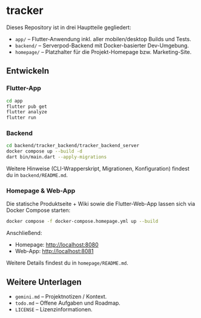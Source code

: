 # tracker

Dieses Repository ist in drei Hauptteile gegliedert:

- `app/` – Flutter-Anwendung inkl. aller mobilen/desktop Builds und Tests.
- `backend/` – Serverpod-Backend mit Docker-basierter Dev-Umgebung.
- `homepage/` – Platzhalter für die Projekt-Homepage bzw. Marketing-Site.

## Entwickeln

### Flutter-App

```bash
cd app
flutter pub get
flutter analyze
flutter run
```

### Backend

```bash
cd backend/tracker_backend/tracker_backend_server
docker compose up --build -d
dart bin/main.dart --apply-migrations
```

Weitere Hinweise (CLI-Wrapperskript, Migrationen, Konfiguration) findest du in
`backend/README.md`.

### Homepage & Web-App

Die statische Produktseite + Wiki sowie die Flutter-Web-App lassen sich via Docker Compose starten:

```bash
docker compose -f docker-compose.homepage.yml up --build
```

Anschließend:

- Homepage: <http://localhost:8080>
- Web-App: <http://localhost:8081>

Weitere Details findest du in `homepage/README.md`.

## Weitere Unterlagen

- `gemini.md` – Projektnotizen / Kontext.
- `todo.md` – Offene Aufgaben und Roadmap.
- `LICENSE` – Lizenzinformationen.
